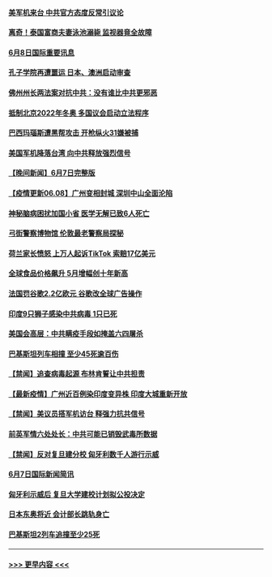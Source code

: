 #### [美军机来台 中共官方态度反常引议论](../pages/prog202/a103137657.md?t=06081752) 
#### [离奇！泰国富商夫妻泳池溺毙 监视器竟全故障](../pages/prog202/a103137638.md?t=06081752) 
#### [6月8日国际重要讯息](../pages/prog202/a103137642.md?t=06081752) 
#### [孔子学院再遭噩运 日本、澳洲启动审查](../pages/prog202/a103137589.md?t=06081752) 
#### [佛州州长两法案对抗中共：没有谁比中共更邪恶](../pages/prog202/a103137552.md?t=06081752) 
#### [抵制北京2022年冬奥 多国议会启动立法程序](../pages/prog202/a103137535.md?t=06081752) 
#### [巴西玛瑙斯遭黑帮攻击 开枪纵火31嫌被捕](../pages/prog202/a103137481.md?t=06081752) 
#### [美国军机降落台湾 向中共释放强烈信号](../pages/prog202/a103137463.md?t=06081752) 
#### [【晚间新闻】6月7日完整版](../pages/prog202/a103137431.md?t=06081752) 
#### [【疫情更新06.08】广州变相封城 深圳中山全面沦陷](../pages/prog202/a103133785.md?t=06081752) 
#### [神秘脑病困扰加国小省 医学无解已致6人死亡](../pages/prog202/a103136981.md?t=06081752) 
#### [弓街警察博物馆 伦敦最老警察局探秘](../pages/prog202/a103137303.md?t=06081752) 
#### [荷兰家长愤怒 上万人起诉TikTok 索赔17亿美元](../pages/prog202/a103137243.md?t=06081752) 
#### [全球食品价格飙升 5月增幅创十年新高](../pages/prog202/a103136978.md?t=06081752) 
#### [法国罚谷歌2.2亿欧元 谷歌改全球广告操作](../pages/prog202/a103137254.md?t=06081752) 
#### [印度9只狮子感染中共病毒 1只已死](../pages/prog202/a103137218.md?t=06081752) 
#### [美国会高层：中共瞒疫手段如掩盖六四屠杀](../pages/prog202/a103136542.md?t=06081752) 
#### [巴基斯坦列车相撞 至少45死逾百伤](../pages/prog202/a103137072.md?t=06081752) 
#### [【禁闻】追查病毒起源 布林肯誓让中共担责](../pages/prog202/a103137040.md?t=06081752) 
#### [【最新疫情】广州近百例染印度变异株 印度大城重新开放](../pages/prog202/a103137053.md?t=06081752) 
#### [【禁闻】美议员搭军机访台 释强力抗共信号](../pages/prog202/a103137044.md?t=06081752) 
#### [前英军情六处处长：中共可能已销毁武毒所数据](../pages/prog202/a103136984.md?t=06081752) 
#### [【禁闻】反对复旦建分校 匈牙利数千人游行示威](../pages/prog202/a103137008.md?t=06081752) 
#### [6月7日国际新闻简讯](../pages/prog202/a103136838.md?t=06081752) 
#### [匈牙利示威后 复旦大学建校计划拟公投决定](../pages/prog202/a103136812.md?t=06081752) 
#### [日本东奥将近 会计部长跳轨身亡](../pages/prog202/a103136779.md?t=06081752) 
#### [巴基斯坦2列车追撞至少25死](../pages/prog202/a103136745.md?t=06081752) 

----
#### [ >>> 更早内容 <<< ](../indexes/prog202-earlier.md)
